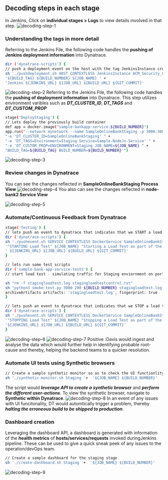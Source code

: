 ## Decoding steps in each stage
In Jenkins, Click on **individual stages > Logs** to view details involved in that step.
![decoding-step-1](../../assets/images/decodestep-1.png)
### Understanding the tags in more detail
Referring to the Jenkins File, the following code handles the **pushing of Jenkins deployment information** into Dynatrace.
```bash
dir ('dynatrace-scripts') {
// push a deployment event on the host with the tag JenkinsInstance created using automatic tagging rule
sh './pushdeployment.sh HOST CONTEXTLESS JenkinsInstance ACM_Security_Group ' +
'${BUILD_TAG} ${BUILD_NUMBER} ${JOB_NAME} ' +
'Jenkins ${JENKINS_URL} ${JOB_URL} ${BUILD_URL} ${GIT_COMMIT}'
```
![decoding-step-2](../../assets/images/decodestep-2.png)
Referring to the Jenkins File, the following code handles the **pushing of deployment information** into Dynatrace. This step utilizes environment varibles such as ***DT_CLUSTER_ID***, ***DT_TAGS*** and ***DT_CUSTOM_PROP***
```bash
stage('DeployStaging') {
// Lets deploy the previously build container
def app = docker.image("sample-bankapp-service:${BUILD_NUMBER}")
app.run("--network mynetwork --name SampleOnlineBankStaging -p 3000:3000 " +
"-e 'DT_CLUSTER_ID=SampleOnlineBankStaging' " +
"-e 'DT_TAGS=Environment=Staging Service=Sample-NodeJs-Service' " +
"-e 'DT_CUSTOM_PROP=ENVIRONMENT=Staging JOB_NAME=${JOB_NAME} " +
"BUILD_TAG=${BUILD_TAG} BUILD_NUMBER=${BUILD_NUMBER}'")
```

![decoding-step-3](../../assets/images/decodestep-3.png)
### Review changes in Dynatrace
You can see the changes reflected in **SampleOnlineBankStaging Process View**
![decoding-step-4](../../assets/images/decodestep-4.png)
You also can see the changes reflected in **node-bank2 Service View**

![decoding-step-5](../../assets/images/decodestep-5.png)
### Automate/Continuous Feedback from Dynatrace
```bash
stage('Testing') {
// lets push an event to dynatrace that indicates that we START a load test
dir ('dynatrace-scripts') {
sh './pushevent.sh SERVICE CONTEXTLESS DockerService SampleOnlineBankStaging ' +
'"STARTING Load Test" ${JOB_NAME} "Starting a Load Test as part of the Testing stage"' +
' ${JENKINS_URL} ${JOB_URL} ${BUILD_URL} ${GIT_COMMIT}'
}

// lets run some test scripts
dir ('sample-bank-app-service-tests') {
// start load test - simulating traffic for Staging enviornment on port 3000

sh "rm -f stagingloadtest.log stagingloadtestcontrol.txt"
sh "python3 smoke-test.py 3000 200 ${BUILD_NUMBER} stagingloadtest.log ${PUBLIC_IP} SampleOnlineBankStaging"
archiveArtifacts artifacts: 'stagingloadtest.log', fingerprint: true
}

// lets push an event to dynatrace that indicates that we STOP a load test
dir ('dynatrace-scripts') {
sh './pushevent.sh SERVICE CONTEXTLESS DockerService SampleOnlineBankStaging '+
'"STOPPING Load Test" ${JOB_NAME} "Stopping a Load Test as part of the Testing stage" '+
'${JENKINS_URL} ${JOB_URL} ${BUILD_URL} ${GIT_COMMIT}'
}
```
![decoding-step-6](../../assets/images/decodestep-6.png)
![decoding-step-7](../../assets/images/decodestep-7.png)
Positive
:Davis would ingest and analyse the data which would further help in identifying probable root-cause and thereby, helping the backend teams to a quicker resolution.

### Automate UI tests using Synthetic browsers
```bash
// Create a sample synthetic monitor so as to check the UI functionlity
sh './synthetic-monitor.sh Staging '+  '${JOB_NAME} ${BUILD_NUMBER}'
```
The script would ***leverage API to create a synthetic browser*** and ***perform the different user-actions***. To view the synthetic browser, navigate to **Synthetic within Dynatrace**.
![decoding-step-8](../../assets/images/decodestep-8.png)
In an event of any issues with UI funcitonality, DT would automtically trigger a problem, thereby ***halting the erroneous build to be shipped to production***.

### Dashboard creation
Leveraging the dashboard API, a dashboard is generated with information of the **health metrics** of **hosts/services/requests** invoked duringJenkins pipeline. These can be used to give a quick sneak peek of any issues to the operation/devOps team.
```bash
// Create a sample dashboard for the staging stage
sh './create-dashboard.sh Staging '+  '${JOB_NAME} ${BUILD_NUMBER}'
```

![decoding-step-9](../../assets/images/decodestep-9.png)
<!-- ----------------------- -->
